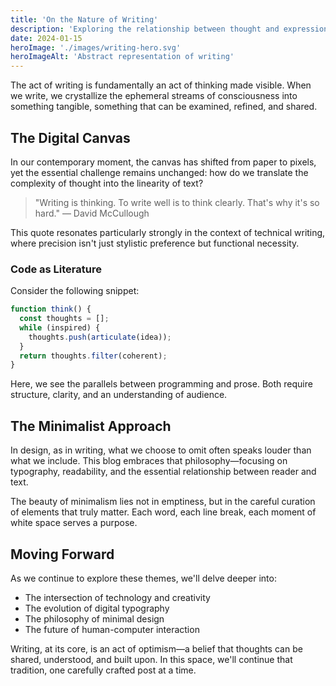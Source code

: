 ```yaml
---
title: 'On the Nature of Writing'
description: 'Exploring the relationship between thought and expression in the digital age.'
date: 2024-01-15
heroImage: './images/writing-hero.svg'
heroImageAlt: 'Abstract representation of writing'
---
```


The act of writing is fundamentally an act of thinking made visible. When we write, we crystallize the ephemeral streams of consciousness into something tangible, something that can be examined, refined, and shared.

## The Digital Canvas

In our contemporary moment, the canvas has shifted from paper to pixels, yet the essential challenge remains unchanged: how do we translate the complexity of thought into the linearity of text?

> "Writing is thinking. To write well is to think clearly. That's why it's so hard."
> — David McCullough

This quote resonates particularly strongly in the context of technical writing, where precision isn't just stylistic preference but functional necessity.

### Code as Literature

Consider the following snippet:

```javascript
function think() {
  const thoughts = [];
  while (inspired) {
    thoughts.push(articulate(idea));
  }
  return thoughts.filter(coherent);
}
```

Here, we see the parallels between programming and prose. Both require structure, clarity, and an understanding of audience.

## The Minimalist Approach

In design, as in writing, what we choose to omit often speaks louder than what we include. This blog embraces that philosophy—focusing on typography, readability, and the essential relationship between reader and text.

The beauty of minimalism lies not in emptiness, but in the careful curation of elements that truly matter. Each word, each line break, each moment of white space serves a purpose.

## Moving Forward

As we continue to explore these themes, we'll delve deeper into:

- The intersection of technology and creativity
- The evolution of digital typography
- The philosophy of minimal design
- The future of human-computer interaction

Writing, at its core, is an act of optimism—a belief that thoughts can be shared, understood, and built upon. In this space, we'll continue that tradition, one carefully crafted post at a time.